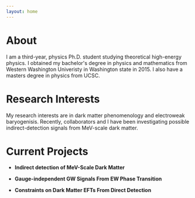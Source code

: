 ```yaml
---
layout: home
---
```

# About

I am a third-year, physics Ph.D. student studying theoretical high-energy physics. I obtained my bachelor's degree in physics and mathematics from Western Washington Univeristy in Washington state in 2015. I also have a masters degree in physics from UCSC.

# Research Interests

My research interests are in dark matter phenomenology and electroweak baryogenisis. Recently, collaborators and I have been investigating possible indirect-detection signals from MeV-scale dark matter.

# Current Projects 

* **Indirect detection of MeV-Scale Dark Matter**

* **Gauge-independent GW Signals From EW  Phase Transition**

* **Constraints on Dark Matter EFTs From Direct Detection**



